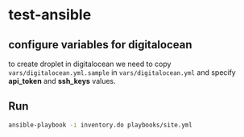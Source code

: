 # test-ansible

## configure variables for digitalocean

to create droplet in digitalocean we need to copy `vars/digitalocean.yml.sample` in `vars/digitalocean.yml` and specify **api_token** and **ssh_keys** values.


## Run

```bash
ansible-playbook -i inventory.do playbooks/site.yml
```